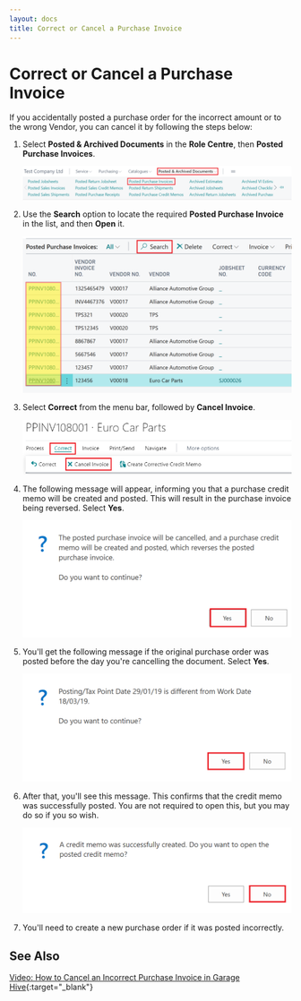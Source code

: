 ```yaml
---
layout: docs
title: Correct or Cancel a Purchase Invoice
---
```


# Correct or Cancel a Purchase Invoice

If you accidentally posted a purchase order for the incorrect amount or to the wrong Vendor, you can cancel it by following the steps below: 
1. Select **Posted & Archived Documents** in the **Role Centre**, then **Posted Purchase Invoices**.

   ![](media/garagehive-correct-or-cancel-a-purchase-order1.png)

2. Use the **Search** option to locate the required **Posted Purchase Invoice** in the list, and then **Open** it.

   ![](media/garagehive-correct-or-cancel-a-purchase-order2.png)

3. Select **Correct** from the menu bar, followed by **Cancel Invoice**.

   ![](media/garagehive-correct-or-cancel-a-purchase-order3.png)

4. The following message will appear, informing you that a purchase credit memo will be created and posted. This will result in the purchase invoice being reversed. Select **Yes**.

   ![](media/garagehive-correct-or-cancel-a-purchase-order4.png)

5. You'll get the following message if the original purchase order was posted before the day you're cancelling the document. Select **Yes**. 

   ![](media/garagehive-correct-or-cancel-a-purchase-order5.png)

6. After that, you'll see this message. This confirms that the credit memo was successfully posted. You are not required to open this, but you may do so if you so wish.

   ![](media/garagehive-correct-or-cancel-a-purchase-order6.png)

7. You'll need to create a new purchase order if it was posted incorrectly.


## See Also

[Video: How to Cancel an Incorrect Purchase Invoice in Garage Hive](https://www.youtube.com/watch?v=klNMViU-6Ls){:target="_blank"}



